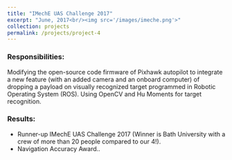 ```yaml
---
title: "IMechE UAS Challenge 2017"
excerpt: "June, 2017<br/><img src='/images/imeche.png'>"
collection: projects
permalink: /projects/project-4
---
```


### Responsibilities:
Modifying the open-source code firmware of Pixhawk autopilot to integrate a new feature (with an added camera and an onboard computer) of dropping a payload on visually recognized target programmed in Robotic Operating System (ROS). Using OpenCV and Hu Moments for target recognition.

### Results:
* Runner-up IMechE UAS Challenge 2017 (Winner is Bath University with a crew of more than 20 people compared to our 4!).
* Navigation Accuracy Award..
